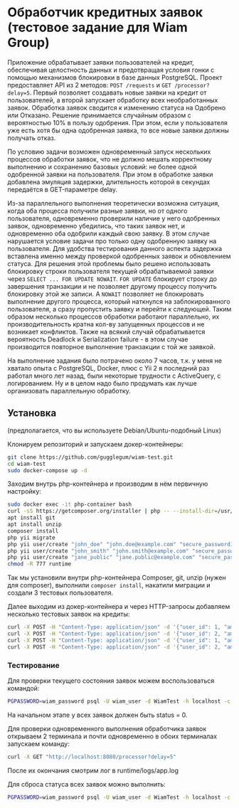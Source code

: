 # Обработчик кредитных заявок (тестовое задание для Wiam Group)

Приложение обрабатывает заявки пользователей на кредит, обеспечивая целостность данных и предотвращая условия гонки с помощью механизмов блокировки в базе данных PostgreSQL. Проект предоставляет API из 2 методов: `POST /requests` и `GET /processor?delay=5`. Первый позволяет создавать новые заявки на кредит от пользователей, а второй запускает обработку всех необработанных заявок. Обработка заявок сводится к изменению статуса на Одобрено или Отказано. Решение принимается случайным образом с вероятностью 10% в пользу одобрения. При этом, если у пользователя уже есть хотя бы одна одобренная заявка, то все новые заявки должны получать отказ.

По условию задачи возможен одновременный запуск нескольких процессов обработки заявок, что не должно мешать корректному выполнению и сохранению базовых условий: не более одной одобренной заявки на пользователя. При этом в обработке заявки добавлена эмуляция задержки, длительность которой в секундах передаётся в GET-параметре delay.

Из-за параллельного выполнения теоретически возможна ситуация, когда оба процесса получили разные заявки, но от одного пользователя, одновременно проверили наличие у него одобренных заявок, одновременно убедились, что таких заявок нет, и одновременно оба одобрили каждый свою заявку. В этом случае нарушается условие задачи про только одну одобренную заявку на пользователя. Для удобства тестирования данного аспекта задержка вставлена именно между проверкой одобренных заявок и обновлением статуса. Для решения этой проблемы было решено использовать блокировку строки пользователя текущей обрабатываемой заявки через `SELECT ... FOR UPDATE NOWAIT`. `FOR UPDATE` блокирует строку до завершения транзакции и не позволяет другому процессу получить блокировку этой же записи. А `NOWAIT` позволяет не блокировать выполнение другого процесса, который наткнулся на заблокированного пользователя, а сразу пропустить заявку и перейти к следующей. Таким образом несколько процессов обработки работают параллельно, их производительность кратна кол-ву запущенных процессов и не возникает конфликтов. Также на всякий случай обрабатывается вероятность Deadlock и Serialization failure - в этом случае производится повторное выполнение транзакции с той же заявкой.

На выполнение задания было потрачено около 7 часов, т.к. у меня не хватало опыта с PostgreSQL, Docker, плюс с Yii 2 я последний раз работал много лет назад, были некоторые трудности с ActiveQuery, с логированием. Ну и в целом надо было продумать как лучше организовать параллельную обработку.

## Установка

(предполагается, что вы используете Debian/Ubuntu-подобный Linux)

Клонируем репозиторий и запускаем докер-контейнеры:

```bash
git clone https://github.com/gugglegum/wiam-test.git
cd wiam-test
sudo docker-compose up -d
```

Заходим внутрь php-контейнера и производим в нём первичную настройку:

```bash
sudo docker exec -it php-container bash
curl -sS https://getcomposer.org/installer | php -- --install-dir=/usr/local/bin --filename=composer
apt install git
apt install unzip
composer install
php yii migrate
php yii user/create "john_doe" "john.doe@example.com" "secure_password123"
php yii user/create "john_smith" "john.smith@example.com" "secure_password321"
php yii user/create "jane_public" "jane.public@example.com" "secure_password312"
chmod -R 777 runtime
```

Так мы установили внутри php-контейнера Composer, git, unzip (нужен для composer), выполнили `composer install`, накатили миграции и создали 3 тестовых пользователя.

Далее выходим из докер-контейнера и через HTTP-запросы добавляем несколько тестовых заявок на кредиты:

```bash
curl -X POST -H "Content-Type: application/json" -d '{"user_id": 1, "amount": 3000, "term": 30}' http://localhost:8080/request
curl -X POST -H "Content-Type: application/json" -d '{"user_id": 2, "amount": 5000, "term": 60}' http://localhost:8080/request
curl -X POST -H "Content-Type: application/json" -d '{"user_id": 1, "amount": 4000, "term": 90}' http://localhost:8080/request
curl -X POST -H "Content-Type: application/json" -d '{"user_id": 2, "amount": 2000, "term": 45}' http://localhost:8080/request
```

### Тестирование

Для проверки текущего состояния заявок можем воспользоваться командой:
```bash
PGPASSWORD=wiam_password psql -U wiam_user -d WiamTest -h localhost -c "SELECT * FROM requests"
```

На начальном этапе у всех заявок должен быть status = 0.

Для проверки одновременного выполнения обработчика заявок открываем 2 терминала и почти одновременно в обоих терминалах запускаем команду:

```bash
curl -X GET "http://localhost:8080/processor?delay=5"
```
После их окончания смотрим лог в runtime/logs/app.log

Для сброса статуса всех заявок можно выполнить:
```bash
PGPASSWORD=wiam_password psql -U wiam_user -d WiamTest -h localhost -c "UPDATE requests SET status = 0"
```
